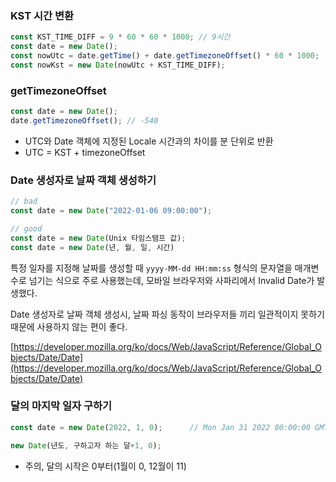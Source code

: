 ### KST 시간 변환

```js
const KST_TIME_DIFF = 9 * 60 * 60 * 1000; // 9시간
const date = new Date();
const nowUtc = date.getTime() + date.getTimezoneOffset() * 60 * 1000;
const nowKst = new Date(nowUtc + KST_TIME_DIFF);
```

### getTimezoneOffset

```js
const date = new Date();
date.getTimezoneOffset(); // -540
```

- UTC와 Date 객체에 지정된 Locale 시간과의 차이를 분 단위로 반환
- UTC = KST + timezoneOffset

### Date 생성자로 날짜 객체 생성하기

```jsx
// bad
const date = new Date("2022-01-06 09:00:00");

// good
const date = new Date(Unix 타임스탬프 값);
const date = new Date(년, 월, 일, 시간)
```

특정 일자를 지정해 날짜를 생성할 때 `yyyy-MM-dd HH:mm:ss` 형식의 문자열을 매개변수로 넘기는 식으로 주로 사용했는데, 모바일 브라우저와 사파리에서 Invalid Date가 발생했다.

Date 생성자로 날짜 객체 생성시, 날짜 파싱 동작이 브라우저들 끼리 일관적이지 못하기 때문에 사용하지 않는 편이 좋다.

[https://developer.mozilla.org/ko/docs/Web/JavaScript/Reference/Global_Objects/Date/Date](https://developer.mozilla.org/ko/docs/Web/JavaScript/Reference/Global_Objects/Date/Date)

### 달의 마지막 일자 구하기
```js
const date = new Date(2022, 1, 0);      // Mon Jan 31 2022 00:00:00 GMT+0900 (한국 표준시)

new Date(년도, 구하고자 하는 달+1, 0);
```
- 주의, 달의 시작은 0부터(1월이 0, 12월이 11)